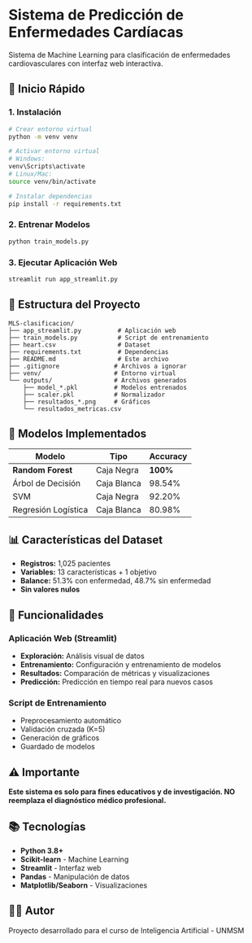 # Sistema de Predicción de Enfermedades Cardíacas

Sistema de Machine Learning para clasificación de enfermedades cardiovasculares con interfaz web interactiva.

## 🚀 Inicio Rápido

### 1. Instalación
```bash
# Crear entorno virtual
python -m venv venv

# Activar entorno virtual
# Windows:
venv\Scripts\activate
# Linux/Mac:
source venv/bin/activate

# Instalar dependencias
pip install -r requirements.txt
```

### 2. Entrenar Modelos
```bash
python train_models.py
```

### 3. Ejecutar Aplicación Web
```bash
streamlit run app_streamlit.py
```

## 📁 Estructura del Proyecto

```
MLS-clasificacion/
├── app_streamlit.py          # Aplicación web
├── train_models.py           # Script de entrenamiento
├── heart.csv                 # Dataset
├── requirements.txt          # Dependencias
├── README.md                 # Este archivo
├── .gitignore               # Archivos a ignorar
├── venv/                    # Entorno virtual
└── outputs/                 # Archivos generados
    ├── model_*.pkl          # Modelos entrenados
    ├── scaler.pkl           # Normalizador
    ├── resultados_*.png     # Gráficos
    └── resultados_metricas.csv
```

## 🎯 Modelos Implementados

| Modelo | Tipo | Accuracy |
|--------|------|----------|
| **Random Forest** | Caja Negra | **100%** |
| Árbol de Decisión | Caja Blanca | 98.54% |
| SVM | Caja Negra | 92.20% |
| Regresión Logística | Caja Blanca | 80.98% |

## 📊 Características del Dataset

- **Registros:** 1,025 pacientes
- **Variables:** 13 características + 1 objetivo
- **Balance:** 51.3% con enfermedad, 48.7% sin enfermedad
- **Sin valores nulos**

## 🔧 Funcionalidades

### Aplicación Web (Streamlit)
- **Exploración:** Análisis visual de datos
- **Entrenamiento:** Configuración y entrenamiento de modelos
- **Resultados:** Comparación de métricas y visualizaciones
- **Predicción:** Predicción en tiempo real para nuevos casos

### Script de Entrenamiento
- Preprocesamiento automático
- Validación cruzada (K=5)
- Generación de gráficos
- Guardado de modelos

## ⚠️ Importante

**Este sistema es solo para fines educativos y de investigación. NO reemplaza el diagnóstico médico profesional.**

## 📚 Tecnologías

- **Python 3.8+**
- **Scikit-learn** - Machine Learning
- **Streamlit** - Interfaz web
- **Pandas** - Manipulación de datos
- **Matplotlib/Seaborn** - Visualizaciones

## 👨‍💻 Autor

Proyecto desarrollado para el curso de Inteligencia Artificial - UNMSM